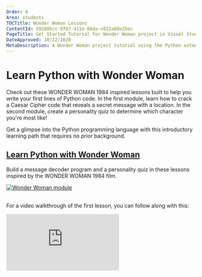 ```yaml
---
Order: 4
Area: students
TOCTitle: Wonder Woman Lessons
ContentId: 59288bcc-97b7-411e-86da-c022a00e25ec
PageTitle: Get Started Tutorial for Wonder Woman project in Visual Studio Code
DateApproved: 10/22/2020
MetaDescription: A Wonder Woman project tutorial using the Python extension in Visual Studio Code.
---
```

# Learn Python with Wonder Woman

Check out these WONDER WOMAN 1984 inspired lessons built to help you write your first lines of Python code. In the first module, learn how to crack a Caesar Cipher code that reveals a secret message with a location. In the second module, create a personality quiz to determine which character you're most like!

Get a glimpse into the Python programming language with this introductory learning path that requires no prior background.

<div class="module">
    <div class="info">
        <a href="https://docs.microsoft.com/learn/paths/python-partnership/?WT.mc_id=python-0000-cxa"><h2 class="title faux-h3">Learn Python with Wonder Woman</h2></a>
    </div>
    <p class="description">Build a message decoder program and a personality quiz in these lessons inspired by the WONDER WOMAN 1984 film.</p>
    <a href="https://docs.microsoft.com/learn/paths/python-partnership/?WT.mc_id=python-0000-cxa"><img src="/assets/learn/students/wonder-woman-python/ww-lesson.png" alt="Wonder Woman module" aria-hidden="true" class="thumb"/></a>
    </a>
</div><br/>

For a video walkthrough of the first lesson, you can follow along with this:

<iframe src="https://www.youtube-nocookie.com/embed/VH_mU42lQkQ" frameborder="0" frameborder="0" allow="accelerometer; autoplay; encrypted-media; gyroscope; picture-in-picture" allowfullscreen></iframe>
